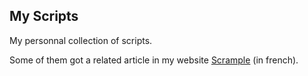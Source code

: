 ## My Scripts

My personnal collection of scripts.

Some of them got a related article in my website 
[Scrample](https://www.scrample.xyz) (in french).